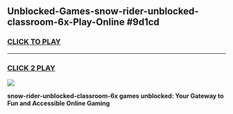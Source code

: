 
## Unblocked-Games-snow-rider-unblocked-classroom-6x-Play-Online #9d1cd
<h3>
<a href="https://news.freeplayer.one?title=snow-rider-unblocked-classroom-6x&ref=3">CLICK TO PLAY</a></h3>
<hr>

<h3>
<a href="https://news.freeplayer.one?title=snow-rider-unblocked-classroom-6x&ref=3">CLICK 2 PLAY</a>
  
</h3>

<a href="https://news.freeplayer.one?title=snow-rider-unblocked-classroom-6x&ref=3"><img src="https://clearcache.store/games.png"></a>


**snow-rider-unblocked-classroom-6x games unblocked: Your Gateway to Fun and Accessible Online Gaming**
